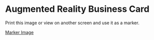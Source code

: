 # Augmented Reality Business Card

Print this image or view on another screen and use it as a marker.

[Marker Image](https://jeromeetienne.github.io/AR.js/data/images/HIRO.jpg)
